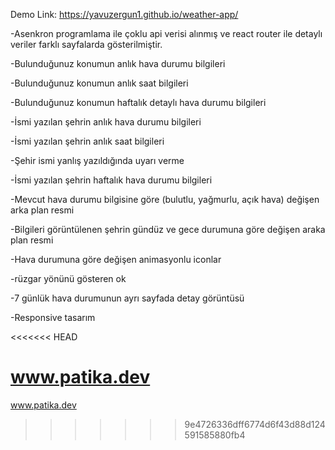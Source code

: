 Demo Link: https://yavuzergun1.github.io/weather-app/

-Asenkron programlama ile çoklu api verisi alınmış ve react router ile detaylı veriler farklı sayfalarda gösterilmiştir.

-Bulunduğunuz konumun anlık hava durumu bilgileri

-Bulunduğunuz konumun anlık saat bilgileri

-Bulunduğunuz konumun haftalık detaylı hava durumu bilgileri

-İsmi yazılan şehrin anlık hava durumu bilgileri

-İsmi yazılan şehrin anlık saat bilgileri

-Şehir ismi yanlış yazıldığında uyarı verme

-İsmi yazılan şehrin haftalık hava durumu bilgileri

-Mevcut hava durumu bilgisine göre (bulutlu, yağmurlu, açık hava) değişen arka plan resmi

-Bilgileri görüntülenen şehrin gündüz ve gece durumuna göre değişen araka plan resmi 

-Hava durumuna göre değişen animasyonlu iconlar

-rüzgar yönünü gösteren ok

-7 günlük hava durumunun ayrı sayfada detay görüntüsü

-Responsive tasarım

<<<<<<< HEAD

www.patika.dev 
=======
www.patika.dev 
>>>>>>> 9e4726336dff6774d6f43d88d124591585880fb4
